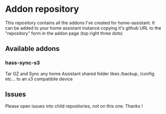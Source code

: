 # Addon repository

This repository contains all the addons I've created for home-assistant. It can be added to your home assistant instance copying it's github URL to the "repository" form in the addon page (top right three dots)

## Available addons

### hass-sync-s3

Tar GZ and Sync any home Assistant shared folder likes /backup, /config etc... to an s3 compatibile device



## Issues

Please open issues into child repositories, not on this one. Thanks !

